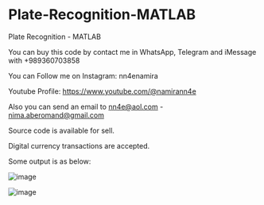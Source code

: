 # Plate-Recognition-MATLAB
Plate Recognition - MATLAB

You can buy this code by contact me in WhatsApp, Telegram and iMessage with +989360703858

You can Follow me on Instagram: nn4enamira

Youtube Profile: https://www.youtube.com/@namirann4e

Also you can send an email to nn4e@aol.com - nima.aberomand@gmail.com

Source code is available for sell.

Digital currency transactions are accepted.

Some output is as below:

![image](https://github.com/user-attachments/assets/c3e5f77b-d477-4192-91a7-2339c9a59e28)

![image](https://github.com/user-attachments/assets/1f1148d4-52fa-40c2-8e2c-6d26ae5b08a9)
